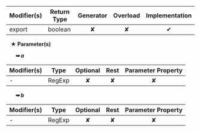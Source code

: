 | Modifier(s)                            | Return Type                    | Generator                        | Overload                         | Implementation                        |
|----------------------------------------|--------------------------------|:--------------------------------:|:--------------------------------:|:-------------------------------------:|
| export | boolean | ✘ | ✘  | ✔ |

&nbsp;&nbsp; **&#9733; Parameter(s)**

&nbsp;&nbsp;&nbsp;&nbsp;&nbsp; _**&#10149; a**_

| Modifier(s)                              | Type                        | Optional                           | Rest                          | Parameter Property                          |
|------------------------------------------|-----------------------------|:----------------------------------:|:-----------------------------:|:-------------------------------------------:|
| - | RegExp | ✘  | ✘ | ✘ |

&nbsp;&nbsp;&nbsp;&nbsp;&nbsp; _**&#10149; b**_

| Modifier(s)                              | Type                        | Optional                           | Rest                          | Parameter Property                          |
|------------------------------------------|-----------------------------|:----------------------------------:|:-----------------------------:|:-------------------------------------------:|
| - | RegExp | ✘  | ✘ | ✘ |